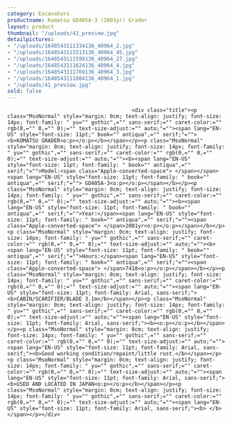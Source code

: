 ```yaml
---
category: Excavators
productname: Komatsu GD405A-3 (2001yr) Grader
layout: product
thumbnail: "/uploads/41_preview.jpg"
detailpictures:
- "/uploads/1648543111334136_40964_2.jpg"
- "/uploads/1648543111513136_40964_45.jpg"
- "/uploads/1648543111599136_40964_27.jpg"
- "/uploads/1648543111624136_40964_4.jpg"
- "/uploads/1648543111769136_40964_3.jpg"
- "/uploads/1648543111884136_40964_1.jpg"
- "/uploads/41_preview.jpg"
sold: false
---
```


                                            <div class="title"><p class="MsoNormal" style="margin: 0cm; text-align: justify; font-size: 14px; font-family: " yu="" gothic",="" sans-serif;="" caret-color:="" rgb(0,="" 0,="" 0);="" text-size-adjust:="" auto;"=""><span lang="EN-US" style="font-size: 11pt;" book="" antiqua",="" serif;"=""><b>KOMATSU GRADER<o:p></o:p></b></span></p><p class="MsoNormal" style="margin: 0cm; text-align: justify; font-size: 14px; font-family: " yu="" gothic",="" sans-serif;="" caret-color:="" rgb(0,="" 0,="" 0);="" text-size-adjust:="" auto;"=""><b><span lang="EN-US" style="font-size: 11pt; font-family: " book="" antiqua",="" serif;"="">Model:<span class="Apple-converted-space"> </span></span><span lang="EN-US" style="font-size: 11pt; font-family: " book="" antiqua",="" serif;"=""> GD405A-3<o:p></o:p></span></b></p><p class="MsoNormal" style="margin: 0cm; text-align: justify; font-size: 14px; font-family: " yu="" gothic",="" sans-serif;="" caret-color:="" rgb(0,="" 0,="" 0);="" text-size-adjust:="" auto;"=""><b><span lang="EN-US" style="font-size: 11pt; font-family: " book="" antiqua",="" serif;"="">Year:</span><span lang="EN-US" style="font-size: 11pt; font-family: " book="" antiqua",="" serif;"=""><span class="Apple-converted-space"> </span>2001yr<o:p></o:p></span></b></p><p class="MsoNormal" style="margin: 0cm; text-align: justify; font-size: 14px; font-family: " yu="" gothic",="" sans-serif;="" caret-color:="" rgb(0,="" 0,="" 0);="" text-size-adjust:="" auto;"=""><b><span lang="EN-US" style="font-size: 11pt; font-family: " book="" antiqua",="" serif;"="">Hours:</span><span lang="EN-US" style="font-size: 11pt; font-family: " book="" antiqua",="" serif;"=""><span class="Apple-converted-space"> </span>7418<o:p></o:p></span></b></p><p class="MsoNormal" style="margin: 0cm; text-align: justify; font-size: 14px; font-family: " yu="" gothic",="" sans-serif;="" caret-color:="" rgb(0,="" 0,="" 0);="" text-size-adjust:="" auto;"=""><span lang="EN-US" style="font-size: 11pt; font-family: Arial, sans-serif;"><b>CABIN/SCARIFIER/BLADE 3.1m</b></span></p><p class="MsoNormal" style="margin: 0cm; text-align: justify; font-size: 14px; font-family: " yu="" gothic",="" sans-serif;="" caret-color:="" rgb(0,="" 0,="" 0);="" text-size-adjust:="" auto;"=""><span lang="EN-US" style="font-size: 11pt; font-family: Arial, sans-serif;"><b><o:p></o:p></b></span></p><p class="MsoNormal" style="margin: 0cm; text-align: justify; font-size: 14px; font-family: " yu="" gothic",="" sans-serif;="" caret-color:="" rgb(0,="" 0,="" 0);="" text-size-adjust:="" auto;"=""><span lang="EN-US" style="font-size: 11pt; font-family: Arial, sans-serif;"><b>Good working condition/repaint/little rust.</b></span></p><p class="MsoNormal" style="margin: 0cm; text-align: justify; font-size: 14px; font-family: " yu="" gothic",="" sans-serif;="" caret-color:="" rgb(0,="" 0,="" 0);="" text-size-adjust:="" auto;"=""><span lang="EN-US" style="font-size: 11pt; font-family: Arial, sans-serif;"><b>USED AND LOCATED IN JAPAN<o:p></o:p></b></span></p><p class="MsoNormal" style="margin: 0cm; text-align: justify; font-size: 14px; font-family: " yu="" gothic",="" sans-serif;="" caret-color:="" rgb(0,="" 0,="" 0);="" text-size-adjust:="" auto;"=""><span lang="EN-US" style="font-size: 11pt; font-family: Arial, sans-serif;"><b> </b></span></p></div>

